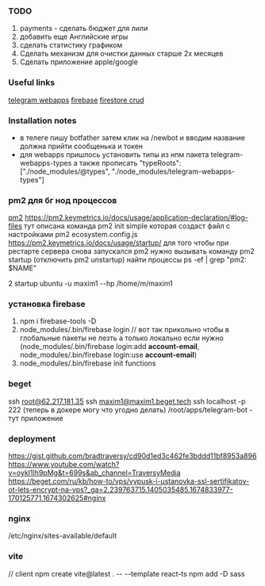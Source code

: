 ### TODO
1) payments - сделать бюджет для лили
2) добавить еще  Английские игры
3) сделать статистику графиком
4) Сделать механизм для очистки данных старше 2х месяцев
5) Сделать приложение apple/google

### Useful links
[telegram webapps](https://core.telegram.org/bots/webapps#implementing-web-apps)
[firebase](https://console.firebase.google.com/)
[firestore crud](https://cloud.google.com/nodejs/docs/reference/firestore/latest)


### Installation notes
- в телеге пишу botfather затем клик на /newbot и вводим название должна прийти сообщенька и токен
- для webapps пришлось установить типы из нпм пакета telegram-webapps-types а также прописать "typeRoots": ["./node_modules/@types", "./node_modules/telegram-webapps-types"]

### pm2 для бг нод процессов
[pm2](https://www.npmjs.com/package/pm2)
https://pm2.keymetrics.io/docs/usage/application-declaration/#log-files
тут описана команда  pm2 init simple которая создаст файл с настройками pm2 ecosystem.config.js
https://pm2.keymetrics.io/docs/usage/startup/
для того чтобы при рестарте сервера снова запускался pm2 нужно вызывать команду 
pm2 startup (отключить pm2 unstartup)
найти процессы
ps -ef | grep "pm2: $NAME"

2 startup ubuntu -u maxim1 --hp /home/m/maxim1

### установка firebase
1) npm i firebase-tools -D
2) node_modules/.bin/firebase login // вот так прикольно чтобы в глобальные пакеты не лезть а только локально
если нужно (node_modules/.bin/firebase login:add __account-email__, node_modules/.bin/firebase login:use  __account-email__)
3) node_modules/.bin/firebase init functions

### beget
ssh root@62.217.181.35
ssh maxim1@maxim1.beget.tech
ssh localhost -p 222
(теперь в докере могу что угодно делать)
/root/apps/telegram-bot - тут приложение

### deployment
https://gist.github.com/bradtraversy/cd90d1ed3c462fe3bddd11bf8953a896
https://www.youtube.com/watch?v=oykl1Ih9pMg&t=699s&ab_channel=TraversyMedia
https://beget.com/ru/kb/how-to/vps/vypusk-i-ustanovka-ssl-sertifikatov-ot-lets-encrypt-na-vps?_ga=2.239763715.1405035485.1674833977-170125771.1674302625#nginx

### nginx 
/etc/nginx/sites-available/default

### vite
// client
npm create vite@latest . -- --template react-ts
npm add -D sass      


